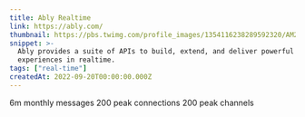 ```yaml
---
title: Ably Realtime
link: https://ably.com/
thumbnail: https://pbs.twimg.com/profile_images/1354116238289592320/AM2C7W0m_400x400.png
snippet: >-
  Ably provides a suite of APIs to build, extend, and deliver powerful digital
  experiences in realtime.
tags: ["real-time"]
createdAt: 2022-09-20T00:00:00.000Z
---
```

6m monthly messages
200 peak connections
200 peak channels